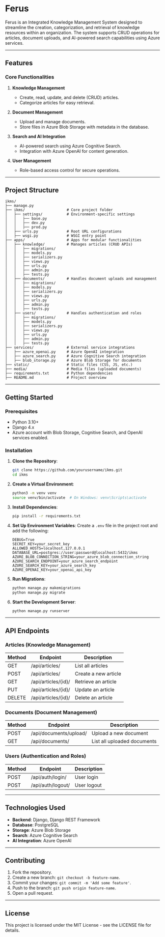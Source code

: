 # Ferus

Ferus is an Integrated Knowledge Management System designed to streamline the creation, categorization, and retrieval of knowledge resources within an organization. The system supports CRUD operations for articles, document uploads, and AI-powered search capabilities using Azure services.

---

## Features

### Core Functionalities
1. **Knowledge Management**
   - Create, read, update, and delete (CRUD) articles.
   - Categorize articles for easy retrieval.

2. **Document Management**
   - Upload and manage documents.
   - Store files in Azure Blob Storage with metadata in the database.

3. **Search and AI Integration**
   - AI-powered search using Azure Cognitive Search.
   - Integration with Azure OpenAI for content generation.

4. **User Management**
   - Role-based access control for secure operations.

---

## Project Structure

```plaintext
ikms/
├── manage.py
├── ikms/                   # Core project folder
│   ├── settings/           # Environment-specific settings
│   │   ├── base.py
│   │   ├── dev.py
│   │   ├── prod.py
│   ├── urls.py             # Root URL configurations
│   ├── wsgi.py             # WSGI entry point
├── apps/                   # Apps for modular functionalities
│   ├── knowledge/          # Manages articles (CRUD APIs)
│   │   ├── migrations/
│   │   ├── models.py
│   │   ├── serializers.py
│   │   ├── views.py
│   │   ├── urls.py
│   │   ├── admin.py
│   │   ├── tests.py
│   ├── documents/          # Handles document uploads and management
│   │   ├── migrations/
│   │   ├── models.py
│   │   ├── serializers.py
│   │   ├── views.py
│   │   ├── urls.py
│   │   ├── admin.py
│   │   ├── tests.py
│   ├── users/              # Handles authentication and roles
│   │   ├── migrations/
│   │   ├── models.py
│   │   ├── serializers.py
│   │   ├── views.py
│   │   ├── urls.py
│   │   ├── admin.py
│   │   ├── tests.py
├── services/               # External service integrations
│   ├── azure_openai.py     # Azure OpenAI integration
│   ├── azure_search.py     # Azure Cognitive Search integration
│   ├── blob_storage.py     # Azure Blob Storage for documents
├── static/                 # Static files (CSS, JS, etc.)
├── media/                  # Media files (uploaded documents)
├── requirements.txt        # Python dependencies
├── README.md               # Project overview
```

---

## Getting Started

### Prerequisites
- Python 3.10+
- Django 4.x
- Azure account with Blob Storage, Cognitive Search, and OpenAI services enabled.

### Installation

1. **Clone the Repository**:
   ```bash
   git clone https://github.com/yourusername/ikms.git
   cd ikms
   ```

2. **Create a Virtual Environment**:
   ```bash
   python3 -m venv venv
   source venv/bin/activate  # On Windows: venv\Scripts\activate
   ```

3. **Install Dependencies**:
   ```bash
   pip install -r requirements.txt
   ```

4. **Set Up Environment Variables**:
   Create a `.env` file in the project root and add the following:
   ```env
   DEBUG=True
   SECRET_KEY=your_secret_key
   ALLOWED_HOSTS=localhost,127.0.0.1
   DATABASE_URL=postgres://user:password@localhost:5432/ikms
   AZURE_BLOB_CONNECTION_STRING=your_azure_blob_connection_string
   AZURE_SEARCH_ENDPOINT=your_azure_search_endpoint
   AZURE_SEARCH_KEY=your_azure_search_key
   AZURE_OPENAI_KEY=your_openai_api_key
   ```

5. **Run Migrations**:
   ```bash
   python manage.py makemigrations
   python manage.py migrate
   ```

6. **Start the Development Server**:
   ```bash
   python manage.py runserver
   ```

---

## API Endpoints

### Articles (Knowledge Management)
| Method | Endpoint           | Description             |
|--------|--------------------|-------------------------|
| GET    | /api/articles/     | List all articles       |
| POST   | /api/articles/     | Create a new article    |
| GET    | /api/articles/{id}/| Retrieve an article     |
| PUT    | /api/articles/{id}/| Update an article       |
| DELETE | /api/articles/{id}/| Delete an article       |

### Documents (Document Management)
| Method | Endpoint                | Description                  |
|--------|-------------------------|------------------------------|
| POST   | /api/documents/upload/  | Upload a new document        |
| GET    | /api/documents/         | List all uploaded documents  |

### Users (Authentication and Roles)
| Method | Endpoint           | Description              |
|--------|--------------------|--------------------------|
| POST   | /api/auth/login/   | User login               |
| POST   | /api/auth/logout/  | User logout              |

---

## Technologies Used

- **Backend**: Django, Django REST Framework
- **Database**: PostgreSQL
- **Storage**: Azure Blob Storage
- **Search**: Azure Cognitive Search
- **AI Integration**: Azure OpenAI

---

## Contributing

1. Fork the repository.
2. Create a new branch: `git checkout -b feature-name`.
3. Commit your changes: `git commit -m 'Add some feature'`.
4. Push to the branch: `git push origin feature-name`.
5. Open a pull request.

---

## License
This project is licensed under the MIT License - see the LICENSE file for details.